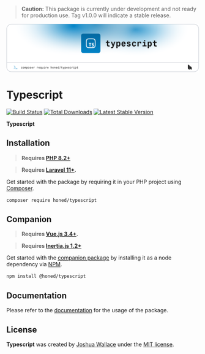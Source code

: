 > **Caution:** This package is currently under development and not ready for production use. Tag v1.0.0 will indicate a stable release.

<a href="https://honed.dev/typescript">
    <picture>
        <source media="(prefers-color-scheme: dark)" srcset="art/header-dark.png">
        <img alt="" src="art/header-light.png">
    </picture>
</a>

# Typescript

<p>
    <a href="https://github.com/honedlabs/typescript/actions"><img src="https://github.com/honedlabs/typescript/actions/workflows/tests.yml/badge.svg" alt="Build Status"></a>
    <a href="https://packagist.org/packages/honed/typescript"><img src="https://img.shields.io/packagist/dt/honed/typescript" alt="Total Downloads"></a>
    <a href="https://packagist.org/packages/honed/typescript"><img src="https://img.shields.io/packagist/v/honed/typescript" alt="Latest Stable Version"></a>
</p>

**Typescript** 

## Installation

> **Requires [PHP 8.2+](https://php.net/releases/)**

> **Requires [Laravel 11+](https://laravel.com/docs/releases).**

Get started with the package by requiring it in your PHP project using [Composer](https://getcomposer.org/).

```bash
composer require honed/typescript
```

## Companion

> **Requires [Vue.js 3.4+](https://vuejs.org/about/releases.html).**

> **Requires [Inertia.js 1.2+](https://inertiajs.com/client-side-setup)**

Get started with the [companion package](https://github.com/honedlabs/typescript-vue) by installing it as a node dependency via [NPM](https://npmjs.com).

```bash
npm install @honed/typescript
```

## Documentation

Please refer to the [documentation](https://honed.dev/typescript) for the usage of the package.

## License

**Typescript** was created by [Joshua Wallace](https://joshua-wallace.com) under the [MIT license](https://opensource.org/licenses/MIT).